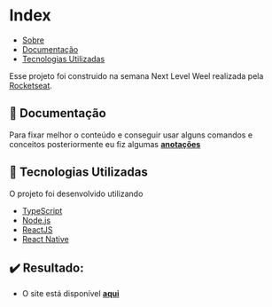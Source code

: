 # Index

- [Sobre](#sobre)
- [Documentação](#documentacao)
- [Tecnologias Utilizadas](#tecnologias-utilizadas)

<a id="sobre"></a>

Esse projeto foi construido na semana Next Level Weel realizada pela [Rocketseat](https://rocketseat.com.br/). 

<a id="documentacao"></a>

## :file_folder: Documentação

Para fixar melhor o conteúdo e conseguir usar alguns comandos e conceitos posteriormente eu fiz algumas **[anotações](documentation.md)**

<a id="tecnologias-utilizadas"></a>

## :rocket: Tecnologias Utilizadas

O projeto foi desenvolvido utilizando

- [TypeScript](https://www.typescriptlang.org/)
- [Node.js](https://nodejs.org/en/)
- [ReactJS](https://reactjs.org/)
- [React Native](https://reactnative.dev/)

## :heavy_check_mark: Resultado:

- O site está disponível **[aqui](#)**


